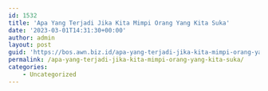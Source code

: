 ```yaml
---
id: 1532
title: 'Apa Yang Terjadi Jika Kita Mimpi Orang Yang Kita Suka'
date: '2023-03-01T14:31:30+00:00'
author: admin
layout: post
guid: 'https://bos.awn.biz.id/apa-yang-terjadi-jika-kita-mimpi-orang-yang-kita-suka/'
permalink: /apa-yang-terjadi-jika-kita-mimpi-orang-yang-kita-suka/
categories:
    - Uncategorized
---
```


